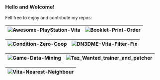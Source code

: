 ### Hello and Welcome!

Fell free to enjoy and contribute my repos:

| ![Awesome-PlayStation-Vita](https://github-readme-stats.vercel.app/api/pin?username=MuxaJlbl4\&repo=Awesome-PlayStation-Vita\&title_color=007dff\&icon_color=800080\&text_color=9f9f9f\&theme=transparent\&hide_border=true) | ![Booklet-Print-Order](https://github-readme-stats.vercel.app/api/pin?username=MuxaJlbl4\&repo=Booklet-Print-Order\&title_color=29ab87\&icon_color=9fe2bf\&text_color=9f9f9f\&theme=transparent\&hide_border=true) | 
| :--: | :--: |

| ![Condition-Zero-Coop](https://github-readme-stats.vercel.app/api/pin?username=MuxaJlbl4\&repo=Condition-Zero-Coop\&title_color=008000\&icon_color=e5be01\&text_color=9f9f9f\&theme=transparent\&hide_border=true) | ![DN3DME-Vita-Filter-Fix](https://github-readme-stats.vercel.app/api/pin?username=MuxaJlbl4\&repo=DN3DME-Vita-Filter-Fix\&title_color=9d9101\&icon_color=b5a642\&text_color=9f9f9f\&theme=transparent\&hide_border=true) |
| :--: | :--: |

| ![Game-Data-Mining](https://github-readme-stats.vercel.app/api/pin?username=MuxaJlbl4\&repo=Game-Data-Mining\&title_color=ff9966\&icon_color=ff1493\&text_color=9f9f9f\&theme=transparent\&hide_border=true) | ![Taz_Wanted_trainer_and_patcher](https://github-readme-stats.vercel.app/api/pin?username=MuxaJlbl4\&repo=Taz_Wanted_trainer_and_patcher\&title_color=ff9900\&icon_color=fad201\&text_color=9f9f9f\&theme=transparent\&hide_border=true) |
| :--: | :--: |

| ![Vita-Nearest-Neighbour](https://github-readme-stats.vercel.app/api/pin?username=MuxaJlbl4\&repo=Vita-Nearest-Neighbour\&title_color=93aa00\&icon_color=66ff00\&text_color=9f9f9f\&theme=transparent\&hide_border=true) |
| :--: |
